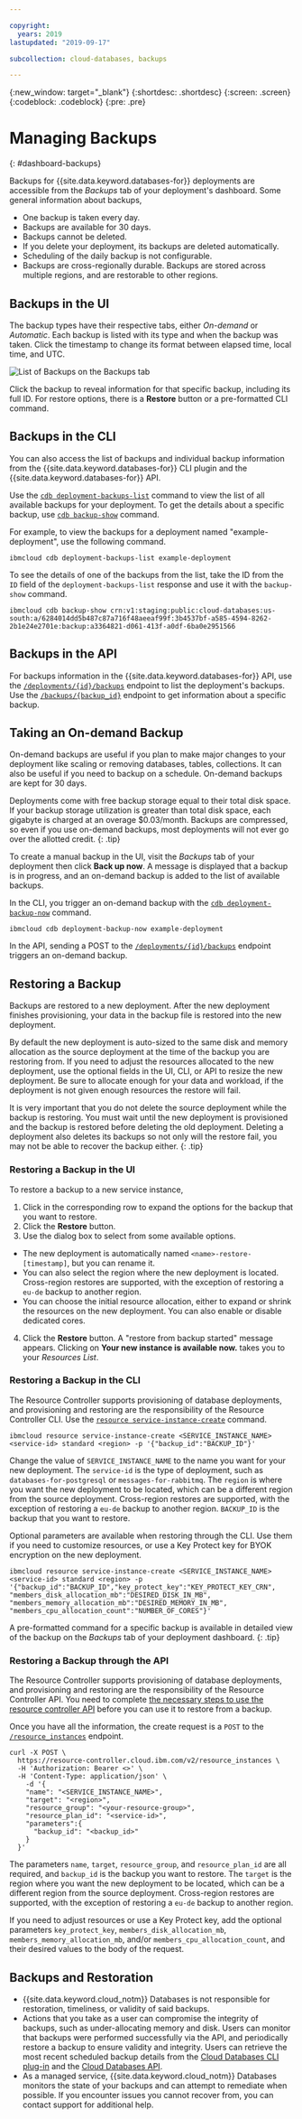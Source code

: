 ```yaml
---

copyright:
  years: 2019
lastupdated: "2019-09-17"

subcollection: cloud-databases, backups

---
```


{:new_window: target="_blank"}
{:shortdesc: .shortdesc}
{:screen: .screen}
{:codeblock: .codeblock}
{:pre: .pre}

# Managing Backups
{: #dashboard-backups}

Backups for {{site.data.keyword.databases-for}} deployments are accessible from the _Backups_ tab of your deployment's dashboard. Some general information about backups,

- One backup is taken every day.
- Backups are available for 30 days. 
- Backups cannot be deleted. 
- If you delete your deployment, its backups are deleted automatically.
- Scheduling of the daily backup is not configurable.
- Backups are cross-regionally durable. Backups are stored across multiple regions, and are restorable to other regions.

## Backups in the UI

The backup types have their respective tabs, either _On-demand_ or _Automatic_. Each backup is listed with its type and when the backup was taken. Click the timestamp to change its format between elapsed time, local time, and UTC. 

![List of Backups on the Backups tab](images/backups-list.png)

Click the backup to reveal information for that specific backup, including its full ID. For restore options, there is a **Restore** button or a pre-formatted CLI command. 

## Backups in the CLI

You can also access the list of backups and individual backup information from the {{site.data.keyword.databases-for}} CLI plugin and the {{site.data.keyword.databases-for}} API.

Use the [`cdb deployment-backups-list`](/docs/databases-cli-plugin?topic=cloud-databases-cli-cdb-reference#deployment-backups-list) command to view the list of all available backups for your deployment. To get the details about a specific backup, use [`cdb backup-show`](/docs/databases-cli-plugin?topic=cloud-databases-cli-cdb-reference#backup-show) command.

For example, to view the backups for a deployment named "example-deployment", use the following command.

```
ibmcloud cdb deployment-backups-list example-deployment
```

To see the details of one of the backups from the list, take the ID from the `ID` field of the `deployment-backups-list` response and use it with the `backup-show` command.

```
ibmcloud cdb backup-show crn:v1:staging:public:cloud-databases:us-south:a/6284014dd5b487c87a716f48aeeaf99f:3b4537bf-a585-4594-8262-2b1e24e2701e:backup:a3364821-d061-413f-a0df-6ba0e2951566
```
## Backups in the API

For backups information in the {{site.data.keyword.databases-for}} API, use the [`/deployments/{id}/backups`](https://cloud.ibm.com/apidocs/cloud-databases-api#get-currently-available-backups-from-a-deployment) endpoint to list the deployment's backups. Use the [`/backups/{backup_id}`](https://{DomainName}/apidocs/cloud-databases-api#get-information-about-a-backup) endpoint to get information about a specific backup.

## Taking an On-demand Backup

On-demand backups are useful if you plan to make major changes to your deployment like scaling or removing databases, tables, collections. It can also be useful if you need to backup on a schedule. On-demand backups are kept for 30 days. 

Deployments come with free backup storage equal to their total disk space. If your backup storage utilization is greater than total disk space, each gigabyte is charged at an overage $0.03/month. Backups are compressed, so even if you use on-demand backups, most deployments will not ever go over the allotted credit.
{: .tip}

To create a manual backup in the UI, visit the _Backups_ tab of your deployment then click **Back up now**. A message is displayed that a backup is in progress, and an on-demand backup is added to the list of available backups.

In the CLI, you trigger an on-demand backup with the [`cdb deployment-backup-now`](/docs/databases-cli-plugin?topic=cloud-databases-cli-cdb-reference#deployment-backup-now) command.
```
ibmcloud cdb deployment-backup-now example-deployment
```

In the API, sending a POST to the [`/deployments/{id}/backups`](https://cloud.ibm.com/apidocs/cloud-databases-api#initiate-an-on-demand-backup) endpoint triggers an on-demand backup.

## Restoring a Backup

Backups are restored to a new deployment. After the new deployment finishes provisioning, your data in the backup file is restored into the new deployment.

By default the new deployment is auto-sized to the same disk and memory allocation as the source deployment at the time of the backup you are restoring from. If you need to adjust the resources allocated to the new deployment, use the optional fields in the UI, CLI, or API to resize the new deployment. Be sure to allocate enough for your data and workload, if the deployment is not given enough resources the restore will fail.

It is very important that you do not delete the source deployment while the backup is restoring. You must wait until the new deployment is provisioned and the backup is restored before deleting the old deployment. Deleting a deployment also deletes its backups so not only will the restore fail, you may not be able to recover the backup either.
{: .tip}

### Restoring a Backup in the UI

To restore a backup to a new service instance,

1. Click in the corresponding row to expand the options for the backup that you want to restore.
2. Click the **Restore** button.
3. Use the dialog box to select from some available options. 
  - The new deployment is automatically named `<name>-restore-[timestamp]`, but you can rename it. 
  - You can also select the region where the new deployment is located. Cross-region restores are supported, with the exception of restoring a `eu-de` backup to another region.
  - You can choose the initial resource allocation, either to expand or shrink the resources on the new deployment. You can also enable or disable dedicated cores.
4. Click the **Restore** button. A "restore from backup started" message appears. Clicking on **Your new instance is available now.** takes you to your _Resources List_.

### Restoring a Backup in the CLI

The Resource Controller supports provisioning of database deployments, and provisioning and restoring are the responsibility of the Resource Controller CLI. Use the [`resource service-instance-create`](/docs/cli?topic=cloud-cli-ibmcloud_commands_resource#ibmcloud_resource_service_instance_create) command.

```
ibmcloud resource service-instance-create <SERVICE_INSTANCE_NAME> <service-id> standard <region> -p '{"backup_id":"BACKUP_ID"}'
```

Change the value of `SERVICE_INSTANCE_NAME` to the name you want for your new deployment. The `service-id` is the type of deployment, such as `databases-for-postgresql` or `messages-for-rabbitmq`. The `region` is where you want the new deployment to be located, which can be a different region from the source deployment. Cross-region restores are supported, with the exception of restoring a `eu-de` backup to another region. `BACKUP_ID` is the backup that you want to restore.

Optional parameters are available when restoring through the CLI. Use them if you need to customize resources, or use a Key Protect key for BYOK encryption on the new deployment.
```
ibmcloud resource service-instance-create <SERVICE_INSTANCE_NAME> <service-id> standard <region> -p
'{"backup_id":"BACKUP_ID","key_protect_key":"KEY_PROTECT_KEY_CRN", "members_disk_allocation_mb":"DESIRED_DISK_IN_MB", "members_memory_allocation_mb":"DESIRED_MEMORY_IN_MB", "members_cpu_allocation_count":"NUMBER_OF_CORES"}'
```

A pre-formatted command for a specific backup is available in detailed view of the backup on the _Backups_ tab of your deployment dashboard.
{: .tip}

### Restoring a Backup through the API

The Resource Controller supports provisioning of database deployments, and provisioning and restoring are the responsibility of the Resource Controller API. You need to complete [the necessary steps to use the resource controller API](/docs/cloud-databases?topic=cloud-databases-provisioning#provisioning-through-the-resource-controller-api) before you can use it to restore from a backup. 

Once you have all the information, the create request is a `POST` to the [`/resource_instances`](https://{DomainName}/apidocs/resource-controller#create-provision-a-new-resource-instance) endpoint.

```
curl -X POST \
  https://resource-controller.cloud.ibm.com/v2/resource_instances \
  -H 'Authorization: Bearer <>' \
  -H 'Content-Type: application/json' \
    -d '{
    "name": "<SERVICE_INSTANCE_NAME>",
    "target": "<region>",
    "resource_group": "<your-resource-group>",
    "resource_plan_id": "<service-id>",
    "parameters":{
      "backup_id": "<backup_id>"
    }
  }'
```
The parameters `name`, `target`, `resource_group`, and `resource_plan_id` are all required, and `backup_id` is the backup you want to restore. The `target` is the region where you want the new deployment to be located, which can be a different region from the source deployment. Cross-region restores are supported, with the exception of restoring a `eu-de` backup to another region.

If you need to adjust resources or use a Key Protect key, add the optional parameters `key_protect_key`, `members_disk_allocation_mb`, `members_memory_allocation_mb`, and/or `members_cpu_allocation_count`, and their desired values to the body of the request.

## Backups and Restoration

* {{site.data.keyword.cloud_notm}} Databases is not responsible for restoration, timeliness, or validity of said backups.
* Actions that you take as a user can compromise the integrity of backups, such as under-allocating memory and disk. Users can monitor that backups were performed successfully via the API, and periodically restore a backup to ensure validity and integrity. Users can retrieve the most recent scheduled backup details from the [Cloud Databases CLI plug-in](#backups-in-the-cli) and the [Cloud Databases API](#backups-in-the-api).
* As a managed service, {{site.data.keyword.cloud_notm}} Databases monitors the state of your backups and can attempt to remediate when possible. If you encounter issues you cannot recover from, you can contact support for additional help.
